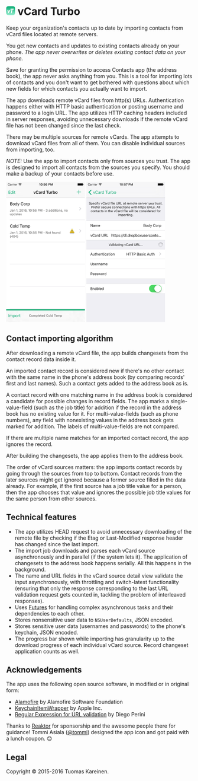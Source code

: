# <a href="https://itunes.apple.com/fi/app/vcard-turbo/id961567696"><img src="Resources/vcard-turbo-rounded-24@2x.png?raw=true" width="24" height="24"></a> vCard Turbo

Keep your organization's contacts up to date by importing contacts from vCard
files located at remote servers.

You get new contacts and updates to existing contacts already on your
phone. _The app never overwrites or deletes existing contact data on your
phone._

Save for granting the permission to access Contacts app (the address book),
the app never asks anything from you. This is a tool for importing lots of
contacts and you don't want to get bothered with questions about which new
fields for which contacts you actually want to import.

The app downloads remote vCard files from http(s) URLs. Authentication happens
either with HTTP basic authentication or posting username and password to a
login URL. The app utilizes HTTP caching headers included in server responses,
avoiding unnecessary downloads if the remote vCard file has not been changed
since the last check.

There may be multiple sources for remote vCards. The app attempts to download
vCard files from all of them. You can disable individual sources from
importing, too.

*NOTE:* Use the app to import contacts only from sources you trust. The app is
designed to import all contacts from the sources you specify. You should make
a backup of your contacts before use.

<img src="Resources/screenshot-importing-vcard-sources-4-inch.png?raw=true" width="213" height="378">
<img src="Resources/screenshot-edit-vcard-source-4-inch.png?raw=true" width="213" height="378">

## Contact importing algorithm

After downloading a remote vCard file, the app builds changesets from the
contact record data inside it.

An imported contact record is considered new if there's no other contact with
the same name in the phone's address book (by comparing records' first and
last names). Such a contact gets added to the address book as is.

A contact record with one matching name in the address book is considered a
candidate for possible changes in record fields. The app marks a
single-value-field (such as the job title) for addition if the record in the
address book has no existing value for it. For multi-value-fields (such as
phone numbers), any field with nonexisting values in the address book gets
marked for addition. The labels of multi-value-fields are not compared.

If there are multiple name matches for an imported contact record, the app
ignores the record.

After building the changesets, the app applies them to the address book.

The order of vCard sources matters: the app imports contact records by going
through the sources from top to bottom. Contact records from the later sources
might get ignored because a former source filled in the data already. For
example, if the first source has a job title value for a person, then the app
chooses that value and ignores the possible job title values for the same
person from other sources.

## Technical features

* The app utilizes HEAD request to avoid unnecessary downloading of the remote
  file by checking if the Etag or Last-Modified response header has changed
  since the last import.
* The import job downloads and parses each vCard source asynchronously and in
  parallel (if the system lets it). The application of changesets to the
  address book happens serially. All this happens in the background.
* The name and URL fields in the vCard source detail view validate the input
  asynchronously, with throttling and switch-latest functionality (ensuring
  that only the response corresponding to the last URL validation request gets
  counted in, tackling the problem of interleaved responses).
* Uses [Futures](https://github.com/tkareine/MiniFuture) for handling complex
  asynchronous tasks and their dependencies to each other.
* Stores nonsensitive user data to `NSUserDefaults`, JSON encoded.
* Stores sensitive user data (usernames and passwords) to the phone's
  keychain, JSON encoded.
* The progress bar shown while importing has granularity up to the download
  progress of each individual vCard source. Record changeset application
  counts as well.

## Acknowledgements

The app uses the following open source software, in modified or in original
form:

* [Alamofire](https://github.com/Alamofire/Alamofire) by Alamofire Software
  Foundation
* [KeychainItemWrapper](https://developer.apple.com/library/ios/samplecode/GenericKeychain/Listings/Classes_KeychainItemWrapper_m.html)
  by Apple Inc.
* [Regular Expression for URL validation](https://gist.github.com/dperini/729294)
  by Diego Perini

Thanks to [Reaktor](http://reaktor.fi/) for sponsorship and the awesome people
there for guidance! Tommi Asiala ([@tommi](https://github.com/tommi)) designed
the app icon and got paid with a lunch coupon. 😊

## Legal

Copyright © 2015-2016 Tuomas Kareinen.
